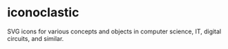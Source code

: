 # iconoclastic
SVG icons for various concepts and objects in computer science, IT, digital circuits, and similar.
